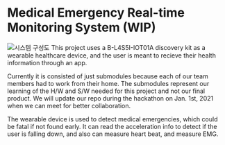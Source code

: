 # Medical Emergency Real-time Monitoring System (WIP)
![시스템 구성도](https://github.com/Hey-Doc/shh2021_hey-doc/blob/main/시스템%20구성도.jpg?raw=true)
This project uses a B-L4S5I-IOT01A discovery kit as a wearable healthcare device, and the user is meant to recieve their health information through an app.

Currently it is consisted of just submodules because each of our team members had to work from their home. The submodules represent our learning of the H/W and S/W needed for this project and not our final product. We will update our repo during the hackathon on Jan. 1st, 2021 when we can meet for better collaboration.

The wearable device is used to detect medical emergencies, which could be fatal if not found early. It can read the acceleration info to detect if the user is falling down, and also can measure heart beat, and measure EMG.
